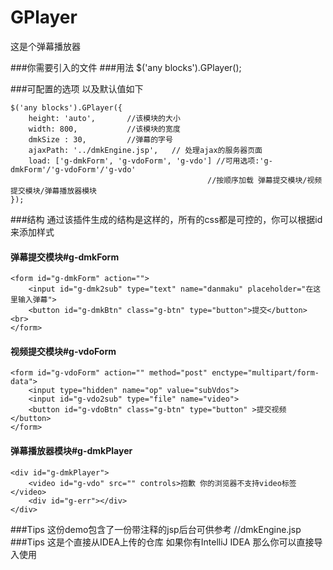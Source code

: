 # GPlayer
这是个弹幕播放器


###你需要引入的文件
	<script src="core/jquery.js"></script>
	<script src="core/jquery.GPlayer.js"></script>
###用法
	$('any blocks').GPlayer();

###可配置的选项
以及默认值如下

	$('any blocks').GPlayer({
		height: 'auto',	      //该模块的大小 
		width: 800,			  //该模块的宽度		
		dmkSize : 30,		  //弹幕的字号
		ajaxPath: '../dmkEngine.jsp',	// 处理ajax的服务器页面
		load: ['g-dmkForm', 'g-vdoForm', 'g-vdo'] //可用选项:'g-dmkForm'/'g-vdoForm'/'g-vdo' 
												//按顺序加载 弹幕提交模块/视频提交模块/弹幕播放器模块
	});

###结构
通过该插件生成的结构是这样的，所有的css都是可控的，你可以根据id来添加样式

#### 弹幕提交模块#g-dmkForm
	<form id="g-dmkForm" action="">	
		<input id="g-dmk2sub" type="text" name="danmaku" placeholder="在这里输入弹幕">
		<button id="g-dmkBtn" class="g-btn" type="button">提交</button> <br>
	</form>												
#### 视频提交模块#g-vdoForm
	<form id="g-vdoForm" action="" method="post" enctype="multipart/form-data"> 
		<input type="hidden" name="op" value="subVdos">
		<input id="g-vdo2sub" type="file" name="video">
		<button id="g-vdoBtn" class="g-btn" type="button" >提交视频</button>
	</form>
#### 弹幕播放器模块#g-dmkPlayer
	<div id="g-dmkPlayer">								
		<video id="g-vdo" src="" controls>抱歉 你的浏览器不支持video标签</video>
		<div id="g-err"></div>
	</div>
	

###Tips
	这份demo包含了一份带注释的jsp后台可供参考 //dmkEngine.jsp
###Tips
	这是个直接从IDEA上传的仓库 如果你有IntelliJ IDEA 那么你可以直接导入使用
